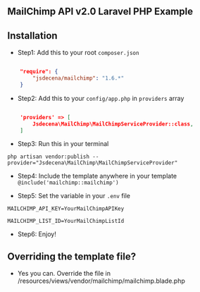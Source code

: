 ## MailChimp API v2.0 Laravel PHP Example

## Installation

- Step1: Add this to your root `composer.json` 

```json

	"require": {
	    "jsdecena/mailchimp": "1.6.*"
	}

```

- Step2: Add this to your `config/app.php` in `providers` array

```json

	'providers' => [
	    Jsdecena\MailChimp\MailChimpServiceProvider::class,
	]

```

- Step3: Run this in your terminal

`php artisan vendor:publish --provider="Jsdecena\MailChimp\MailChimpServiceProvider"`

- Step4: Include the template anywhere in your template `@include('mailchimp::mailchimp')`

- Step5: Set the variable in your `.env` file

`MAILCHIMP_API_KEY=YourMailChimpAPIKey`

`MAILCHIMP_LIST_ID=YourMailChimpListId`

- Step6: Enjoy!


## Overriding the template file?

- Yes you can. Override the file in /resources/views/vendor/mailchimp/mailchimp.blade.php